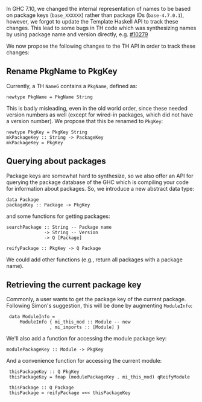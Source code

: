 
In GHC 7.10, we changed the internal representation of names to be based on package keys (`base_XXXXXX`) rather than package IDs (`base-4.7.0.1`), however, we forgot to update the Template Haskell API to track these changes.  This lead to some bugs in TH code which was synthesizing names by using package name and version directly, e.g. [\#10279](https://gitlab.haskell.org//ghc/ghc/issues/10279)


We now propose the following changes to the TH API in order to track these changes:

## Rename PkgName to PkgKey


Currently, a TH `NameG` contains a `PkgName`, defined as:

```wiki
newtype PkgName = PkgName String
```


This is badly misleading, even in the old world order, since these needed version numbers as well (except for wired-in packages, which did not have a version number). We propose that this be renamed to `PkgKey`:

```wiki
newtype PkgKey = PkgKey String
mkPackageKey :: String -> PackageKey
mkPackageKey = PkgKey
```

## Querying about packages


Package keys are somewhat hard to synthesize, so we also offer an API for querying the package database of the GHC which is compiling your code for information about packages.  So, we introduce a new abstract data type:

```wiki
data Package
packageKey :: Package -> PkgKey
```


and some functions for getting packages:

```wiki
searchPackage :: String -- Package name
              -> String -- Version
              -> Q [Package]

reifyPackage :: PkgKey -> Q Package
```


We could add other functions (e.g., return all packages with a package name).

## Retrieving the current package key


Commonly, a user wants to get the package key of the current package.  Following Simon's suggestion, this will be done by augmenting `ModuleInfo`:

```wiki
 data ModuleInfo =
     ModuleInfo { mi_this_mod :: Module -- new
                , mi_imports :: [Module] }
```


We'll also add a function for accessing the module package key:

```wiki
modulePackageKey :: Module -> PkgKey
```


And a convenience function for accessing the current module:

```wiki
 thisPackageKey :: Q PkgKey
 thisPackageKey = fmap (modulePackageKey . mi_this_mod) qReifyModule

 thisPackage :: Q Package
 thisPackage = reifyPackage =<< thisPackageKey
```